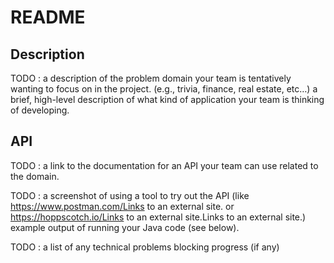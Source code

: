 # README

## Description

TODO : a description of the problem domain your team is tentatively wanting to focus on in the project. 
(e.g., trivia, finance, real estate, etc…)
a brief, high-level description of what kind of application your team is thinking of developing.

## API

TODO : a link to the documentation for an API your team can use related to the domain.

TODO : a screenshot of using a tool to try out the API (like https://www.postman.com/Links to an external site. or https://hoppscotch.io/Links to an external site.Links to an external site.)
example output of running your Java code (see below).


TODO : a list of any technical problems blocking progress (if any)
